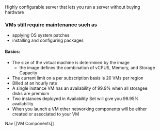 Highly configurable server that lets you run a server without buying hardware

### VMs still require maintenance such as 
- applying OS system patches
- installing and configuring packages

#### Basics:
- The size of the virtual machine is determined by the image
	- the image defines the combination of vCPUS, Memory, and Storage Capacity
- The current limit on a per subscription basis is 20 VMs per region
- Billed at an hourly rate
- A single instance VM has an availability of 99.9% when all storagee disks are premium
- Two instances deployed in Availability Set will give you 99.95% availability
- When you launch a VM other networking components will be either created or associated to your VM 

Nav
[[VM Components]]


